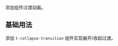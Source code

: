 添加组件过渡动画。

## 基础用法

添加 `t-collapse-transition` 组件实现展开/收起过渡。

<Example :code-component="CollapseTransitionBase" />

<script setup lang="ts">
import * as CollapseTransitionBase from '~src/example/collapse-transition/base.vue'
</script>
